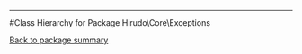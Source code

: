 - - -

#Class Hierarchy for Package Hirudo\Core\Exceptions

<div><a href='https://github.com/JeyDotC/Hirudo-docs/tree/master/Hirudo\Core\Exceptions'>Back to package summary</a></div>

